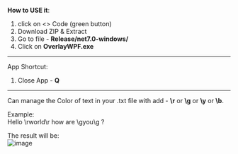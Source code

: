 **How to USE it**:
1. click on <> Code (green button)
2. Download ZIP & Extract
3. Go to file - **Release/net7.0-windows/**
4. Click on **OverlayWPF.exe**
__________________________________________________________________________________________________
App Shortcut:
1. Close App - **Q**
__________________________________________________________________________________________________

Can manage the Color of text in your .txt file with add - **\r** or **\g** or **\y** or **\b**.

Example: <br />
Hello \rworld\r how are \gyou\g ?

The result will be: <br />
![image](https://github.com/mhrubes/Overlay/assets/54173124/9e40621f-075d-4201-8b02-18b5f02f0674)
